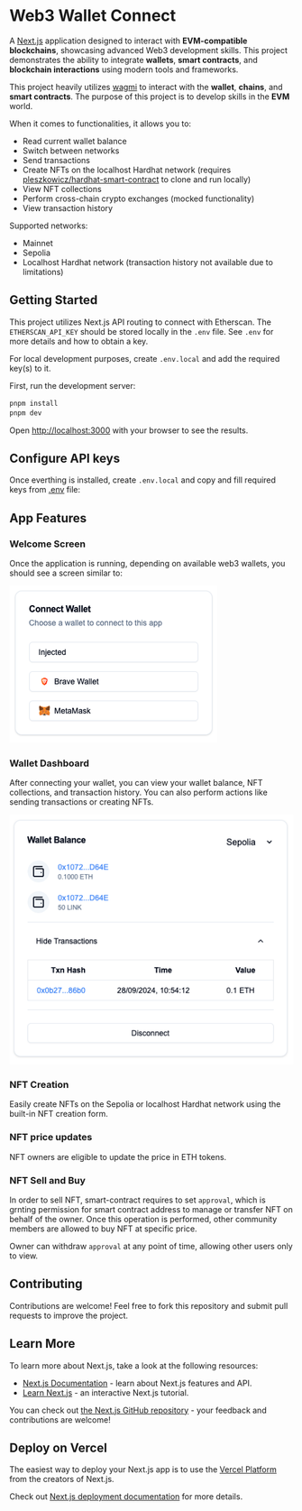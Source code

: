 # Web3 Wallet Connect

A [Next.js](https://nextjs.org) application designed to interact with **EVM-compatible blockchains**, showcasing advanced Web3 development skills. This project demonstrates the ability to integrate **wallets**, **smart contracts**, and **blockchain interactions** using modern tools and frameworks.

This project heavily utilizes [wagmi](https://wagmi.sh/react/getting-started) to interact with the **wallet**, **chains**, and **smart contracts**. The purpose of this project is to develop skills in the **EVM** world.

When it comes to functionalities, it allows you to:

- Read current wallet balance
- Switch between networks
- Send transactions
- Create NFTs on the localhost Hardhat network (requires [pleszkowicz/hardhat-smart-contract](https://github.com/pleszkowicz/hardhat-smart-contract) to clone and run locally)
- View NFT collections
- Perform cross-chain crypto exchanges (mocked functionality)
- View transaction history

Supported networks:

- Mainnet
- Sepolia
- Localhost Hardhat network (transaction history not available due to limitations)

## Getting Started

This project utilizes Next.js API routing to connect with Etherscan. The `ETHERSCAN_API_KEY` should be stored locally in the `.env` file. See `.env` for more details and how to obtain a key.

For local development purposes, create `.env.local` and add the required key(s) to it.

First, run the development server:

```bash
pnpm install
pnpm dev
```

Open [http://localhost:3000](http://localhost:3000) with your browser to see the results.

## Configure API keys

Once everthing is installed, create `.env.local` and copy and fill required keys from [.env](https://github.com/pleszkowicz/web3-wallet-connect/blob/main/.env) file:

## App Features

### Welcome Screen

Once the application is running, depending on available web3 wallets, you should see a screen similar to:

![login](https://github.com/pleszkowicz/web3-wallet-connect/blob/main/public/images/login.png?raw=true)

### Wallet Dashboard

After connecting your wallet, you can view your wallet balance, NFT collections, and transaction history. You can also perform actions like sending transactions or creating NFTs.

![balance](https://github.com/pleszkowicz/web3-wallet-connect/blob/main/public/images/balance.png?raw=true)

### NFT Creation

Easily create NFTs on the Sepolia or localhost Hardhat network using the built-in NFT creation form.

### NFT price updates

NFT owners are eligible to update the price in ETH tokens.

### NFT Sell and Buy

In order to sell NFT, smart-contract requires to set `approval`, which is grnting permission for smart contract address to manage or transfer NFT on behalf of the owner. Once this operation is performed, other community members are allowed to buy NFT at specific price.

Owner can withdraw `approval` at any point of time, allowing other users only to view.

## Contributing

Contributions are welcome! Feel free to fork this repository and submit pull requests to improve the project.

## Learn More

To learn more about Next.js, take a look at the following resources:

- [Next.js Documentation](https://nextjs.org/docs) - learn about Next.js features and API.
- [Learn Next.js](https://nextjs.org/learn) - an interactive Next.js tutorial.

You can check out [the Next.js GitHub repository](https://github.com/vercel/next.js) - your feedback and contributions are welcome!

## Deploy on Vercel

The easiest way to deploy your Next.js app is to use the [Vercel Platform](https://vercel.com/new?utm_medium=default-template&filter=next.js&utm_source=create-next-app&utm_campaign=create-next-app-readme) from the creators of Next.js.

Check out [Next.js deployment documentation](https://nextjs.org/docs/app/building-your-application/deploying) for more details.
